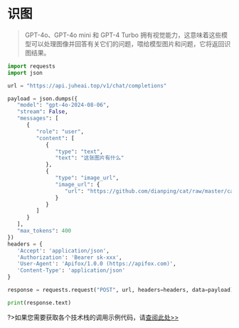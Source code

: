 # 识图

>GPT-4o、GPT-4o mini 和 GPT-4 Turbo 拥有视觉能力，这意味着这些模型可以处理图像并回答有关它们的问题，喂给模型图片和问题，它将返回识图结果。

```python
import requests
import json

url = "https://api.juheai.top/v1/chat/completions"

payload = json.dumps({
   "model": "gpt-4o-2024-08-06",
   "stream": False,
   "messages": [
      {
         "role": "user",
         "content": [
            {
               "type": "text",
               "text": "这张图片有什么"
            },
            {
               "type": "image_url",
               "image_url": {
                  "url": "https://github.com/dianping/cat/raw/master/cat-home/src/main/webapp/images/logo/cat_logo03.png"
               }
            }
         ]
      }
   ],
   "max_tokens": 400
})
headers = {
   'Accept': 'application/json',
   'Authorization': 'Bearer sk-xxx',
   'User-Agent': 'Apifox/1.0.0 (https://apifox.com)',
   'Content-Type': 'application/json'
}

response = requests.request("POST", url, headers=headers, data=payload)

print(response.text)
```

?>如果您需要获取各个技术栈的调用示例代码，请[查阅此处>>](https://juheai.apifox.cn/)
